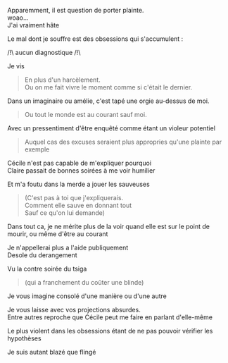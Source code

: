 Apparemment, il est question de porter plainte.  
woao...  
J'ai vraiment hâte  

Le mal dont je souffre est des obsessions qui s'accumulent :  

  /!\ aucun diagnostique /!\  

Je vis  
>    En plus d'un harcèlement.  
>      Ou on me fait vivre le moment comme si c'était le dernier.  

Dans un imaginaire ou amélie, c'est tapé une orgie au-dessus de moi.  
>    Ou tout le monde est au courant sauf moi.  

Avec un pressentiment d'être enquêté comme étant un violeur potentiel  
>    Auquel cas des excuses seraient plus appropries qu'une plainte par exemple

Cécile n'est pas capable de m'expliquer pourquoi  
Claire passait de bonnes soirées à me voir humilier  

Et m'a foutu dans la merde a jouer les sauveuses  
>    (C'est pas à toi que j'expliquerais.  
        Comment elle sauve en donnant tout  
        Sauf ce qu'on lui demande)  

Dans tout ca, je ne mérite plus de la voir quand elle est sur le point de mourir, ou même d'être au courant  

Je n'appellerai plus a l'aide publiquement  
Desole du derangement  

Vu la contre soirée du tsiga  
> (qui a franchement du coûter une blinde)

Je vous imagine consolé d'une manière ou d'une autre  

Je vous laisse avec vos projections absurdes.  
Entre autres reproche que Cécile peut me faire en parlant d'elle-même  

Le plus violent dans les obsessions étant de ne pas pouvoir vérifier les hypothèses

Je suis autant blazé que flingé
